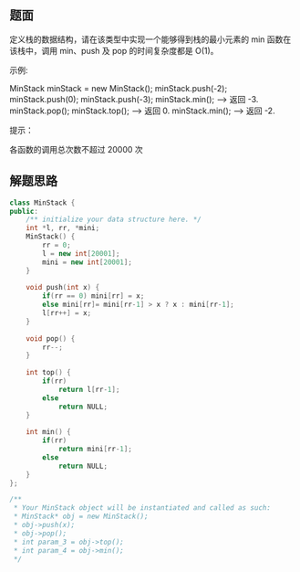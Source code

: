 ## 题面

定义栈的数据结构，请在该类型中实现一个能够得到栈的最小元素的 min 函数在该栈中，调用 min、push 及 pop 的时间复杂度都是 O(1)。

 

示例:

MinStack minStack = new MinStack();
minStack.push(-2);
minStack.push(0);
minStack.push(-3);
minStack.min();   --> 返回 -3.
minStack.pop();
minStack.top();      --> 返回 0.
minStack.min();   --> 返回 -2.


提示：

各函数的调用总次数不超过 20000 次

## 解题思路

```c++
class MinStack {
public:
    /** initialize your data structure here. */
    int *l, rr, *mini;
    MinStack() {
        rr = 0;
        l = new int[20001];
        mini = new int[20001];
    }
    
    void push(int x) {
        if(rr == 0) mini[rr] = x;
        else mini[rr]= mini[rr-1] > x ? x : mini[rr-1];
        l[rr++] = x;
    }
    
    void pop() {
        rr--;
    }
    
    int top() {
        if(rr)
            return l[rr-1];
        else
            return NULL;
    }
    
    int min() {
        if(rr)
            return mini[rr-1];
        else
            return NULL;
    }
};

/**
 * Your MinStack object will be instantiated and called as such:
 * MinStack* obj = new MinStack();
 * obj->push(x);
 * obj->pop();
 * int param_3 = obj->top();
 * int param_4 = obj->min();
 */
```

